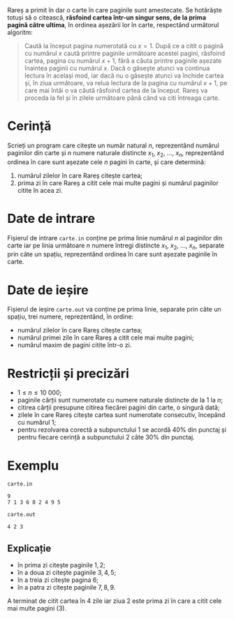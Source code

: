 Rareș a primit în dar o carte în care paginile sunt amestecate. Se hotărăște totuși să o citească, **răsfoind cartea într-un singur sens, de la prima pagină către ultima**, în ordinea așezării lor în carte, respectând următorul algoritm:

> Caută la început pagina numerotată cu $x=1$.
> După ce a citit o pagină cu numărul $x$ caută printre paginile următoare acestei pagini, răsfoind cartea, pagina cu numărul $x+1$, fără a căuta printre paginile așezate înaintea paginii cu numărul $x$. Dacă o găsește atunci va continua lectura în același mod, iar dacă nu o găsește atunci va închide cartea și, în ziua următoare, va relua lectura de la pagina cu numărul $x+1$, pe care mai întâi o va căută răsfoind cartea de la început.
> Rareș va proceda la fel și în zilele următoare până când va citi întreaga carte.

# Cerință

Scrieți un program care citește un număr natural $n$, reprezentând numărul paginilor din carte și $n$ numere naturale distincte $x_1$, $x_2$, $\dots$, $x_n$, reprezentând ordinea în care sunt așezate cele $n$ pagini în carte, și care determină:
1. numărul zilelor în care Rareș citește cartea;
2. prima zi în care Rareș a citit cele mai multe pagini și numărul paginilor citite în acea zi.

# Date de intrare

Fișierul de intrare `carte.in` conține pe prima linie numărul $n$ al paginilor din carte iar pe linia următoare $n$ numere întregi distincte $x_1$, $x_2$, $\dots$, $x_n$, separate prin câte un spațiu, reprezentând ordinea în care sunt așezate paginile în carte.

# Date de ieșire

Fișierul de ieșire `carte.out` va conține pe prima linie, separate prin câte un spațiu, trei numere, reprezentând, în ordine:

* numărul zilelor în care Rareș citește cartea;
* numărul primei zile în care Rareș a citit cele mai multe pagini;
* numărul maxim de pagini citite într-o zi.

# Restricții și precizări

* $1 \leq n \leq 10 \ 000$;
* paginile cărții sunt numerotate cu numere naturale distincte de la $1$ la $n$;
* citirea cărții presupune citirea fiecărei pagini din carte, o singură dată;
* zilele în care Rareș citește cartea sunt numerotate consecutiv, începând cu numărul $1$;
* pentru rezolvarea corectă a subpunctului 1 se acordă $40\%$ din punctaj și pentru fiecare cerință a subpunctului 2 câte $30\%$ din punctaj.

# Exemplu

`carte.in`
```
9
7 1 3 6 8 2 4 9 5
```

`carte.out`
```
4 2 3
```

## Explicație

- în prima zi citește paginile $1,2$;
- în a doua zi citește paginile $3,4,5$;
- în a treia zi citește pagina $6$;
- în a patra zi citește paginile $7,8,9$.

A terminat de citit cartea în $4$ zile iar ziua $2$ este prima zi în care a citit cele mai multe pagini ($3$).